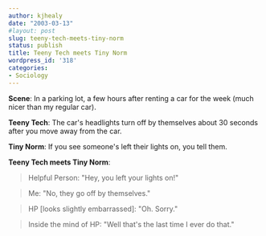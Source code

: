 ```yaml
---
author: kjhealy
date: "2003-03-13"
#layout: post
slug: teeny-tech-meets-tiny-norm
status: publish
title: Teeny Tech meets Tiny Norm
wordpress_id: '318'
categories:
- Sociology
---
```


**Scene**: In a parking lot, a few hours after renting a car for the week (much nicer than my regular car).

**Teeny Tech**: The car's headlights turn off by themselves about 30 seconds after you move away from the car.

**Tiny Norm**: If you see someone's left their lights on, you tell them.

**Teeny Tech meets Tiny Norm**:

> Helpful Person: "Hey, you left your lights on!"

> Me: "No, they go off by themselves."

> HP [looks slightly embarrassed]: "Oh. Sorry."

> Inside the mind of HP: "Well that's the last time I ever do that."
